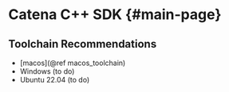 # Catena C++ SDK {#main-page}

## Toolchain Recommendations

* [macos](@ref macos_toolchain)
* Windows (to do)
* Ubuntu 22.04 (to do)

